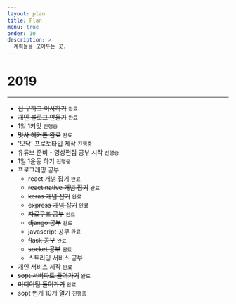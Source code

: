 ```yaml
---
layout: plan
title: Plan
menu: true
order: 10
description: >
  계획들을 모아두는 곳.
---
```


# 2019
---

* <del>집 구하고 이사하기</del>  ``완료``
* <del>개인 블로그 만들기</del>  ``완료``
* 1일 1커밋 ``진행중``
* <del>멋사 헤커톤 완료</del> ``완료``
* '모닥' 프로토타입 제작 ``진행중``
* 유튜브 준비 - 영상편집 공부 시작  ``진행중``
* 1일 1운동 하기 ``진행중``
* 프로그래밍 공부
    * <del>react 개념 잡기</del> ``완료``
    * <del>react native 개념 잡기</del> ``완료``
    * <del>keras 개념 잡기</del> ``완료``
    * <del>express 개념 잡기</del> ``완료``
    * <del>자료구조 공부</del> ``완료``
    * <del>django 공부</del> ``완료``
    * <del>javascript 공부</del> ``완료``
    * <del>flask 공부</del> ``완료``
    * <del>socket 공부</del> ``완료``
    * 스트리밍 서비스 공부
* <del>개인 서비스 제작</del> ``완료``
* <del>sopt 서버파트 들어가기</del> ``완료``
* <del>미디어팀 들어가기</del> ``완료``
* sopt 번개 10개 열기 ``진행중``


